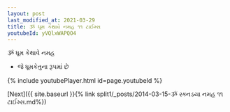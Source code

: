 ```yaml
---
layout: post
last_modified_at: 2021-03-29
title: ૐ ધૂમ કેથાવે નમહ ૧૧ ટાઈમ્સ
youtubeId: yVQlxWAPQO4
---
```

 
 
 ૐ ધૂમ કેથાવે નમહ  
 
 -  જે ધૂમકેતુના રૂપમાં છે 
 
  
 
  
 
 
 
 
 
 


{% include youtubePlayer.html id=page.youtubeId %}
 
[Next]({{ site.baseurl }}{% link  split1/_posts/2014-03-15-ૐ સ્ક્નડયા નમહ ૧૧ ટાઈમ્સ.md%})
 
